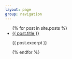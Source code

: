 ```yaml
---
layout: page
group: navigation
---
```



<ul>
  {% for post in site.posts %}
    <li>
      <a href="{{ BASE_PATH }}{{ post.url }}">{{ post.title }}</a>
      <p>{{ post.excerpt }}</p>
    </li>
  {% endfor %}
</ul>
